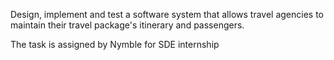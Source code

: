 Design, implement and test a software system that allows travel agencies to maintain their travel package's itinerary and passengers.


The task is assigned by Nymble for SDE internship
